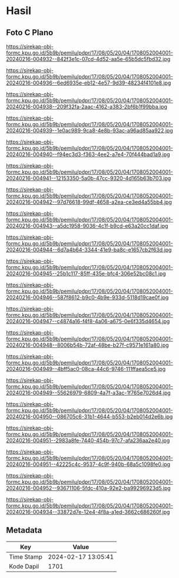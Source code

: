 # Hasil

## Foto C Plano

https://sirekap-obj-formc.kpu.go.id/5b9b/pemilu/pdpr/17/08/05/20/04/1708052004001-20240216-004932--842f3e1c-07cd-4d52-aa5e-65b5dc5fbd32.jpg

https://sirekap-obj-formc.kpu.go.id/5b9b/pemilu/pdpr/17/08/05/20/04/1708052004001-20240216-004936--6ed6935e-eb12-4e57-9d39-48234f4101e8.jpg

https://sirekap-obj-formc.kpu.go.id/5b9b/pemilu/pdpr/17/08/05/20/04/1708052004001-20240216-004938--209f32fa-2aac-4162-a383-2bf6b1f99bba.jpg

https://sirekap-obj-formc.kpu.go.id/5b9b/pemilu/pdpr/17/08/05/20/04/1708052004001-20240216-004939--1e0ac989-9ca8-4e8b-93ac-a96ad85aa922.jpg

https://sirekap-obj-formc.kpu.go.id/5b9b/pemilu/pdpr/17/08/05/20/04/1708052004001-20240216-004940--f94ec3d3-f363-4ee2-a7e4-70f444bad1a9.jpg

https://sirekap-obj-formc.kpu.go.id/5b9b/pemilu/pdpr/17/08/05/20/04/1708052004001-20240216-004941--12153350-5a0b-47cc-9320-4d165b63b703.jpg

https://sirekap-obj-formc.kpu.go.id/5b9b/pemilu/pdpr/17/08/05/20/04/1708052004001-20240216-004942--97d76618-99df-4658-a2ea-ce3ed4a55bb4.jpg

https://sirekap-obj-formc.kpu.go.id/5b9b/pemilu/pdpr/17/08/05/20/04/1708052004001-20240216-004943--a5dc1958-9036-4c1f-b9cd-e63a20cc1daf.jpg

https://sirekap-obj-formc.kpu.go.id/5b9b/pemilu/pdpr/17/08/05/20/04/1708052004001-20240216-004944--6d7a4b64-3344-41e9-ba8c-e1657cb2f63d.jpg

https://sirekap-obj-formc.kpu.go.id/5b9b/pemilu/pdpr/17/08/05/20/04/1708052004001-20240216-004945--25b1c117-85ff-435e-bfc4-306e52bc08c1.jpg

https://sirekap-obj-formc.kpu.go.id/5b9b/pemilu/pdpr/17/08/05/20/04/1708052004001-20240216-004946--587f8612-b9c0-4b9e-933d-5118d19cae0f.jpg

https://sirekap-obj-formc.kpu.go.id/5b9b/pemilu/pdpr/17/08/05/20/04/1708052004001-20240216-004947--c4874a16-f4f8-4a06-a675-0e6f335d4654.jpg

https://sirekap-obj-formc.kpu.go.id/5b9b/pemilu/pdpr/17/08/05/20/04/1708052004001-20240216-004948--8006b54b-72af-48be-b27f-c9571e161a80.jpg

https://sirekap-obj-formc.kpu.go.id/5b9b/pemilu/pdpr/17/08/05/20/04/1708052004001-20240216-004949--4bff5ac0-08ca-44c6-9746-111ffaea5ce5.jpg

https://sirekap-obj-formc.kpu.go.id/5b9b/pemilu/pdpr/17/08/05/20/04/1708052004001-20240216-004949--55626979-6809-4a7f-a3ac-1f765e7026d4.jpg

https://sirekap-obj-formc.kpu.go.id/5b9b/pemilu/pdpr/17/08/05/20/04/1708052004001-20240216-004950--086705c6-31b1-4644-b553-b2eb014d2e6b.jpg

https://sirekap-obj-formc.kpu.go.id/5b9b/pemilu/pdpr/17/08/05/20/04/1708052004001-20240216-004951--2983a8fe-7440-454b-97c7-afa236aa2e40.jpg

https://sirekap-obj-formc.kpu.go.id/5b9b/pemilu/pdpr/17/08/05/20/04/1708052004001-20240216-004951--42225c4c-9537-4c9f-940b-68a5c1098fe0.jpg

https://sirekap-obj-formc.kpu.go.id/5b9b/pemilu/pdpr/17/08/05/20/04/1708052004001-20240216-004952--93671106-5fdc-410a-92e2-ba99296923d5.jpg

https://sirekap-obj-formc.kpu.go.id/5b9b/pemilu/pdpr/17/08/05/20/04/1708052004001-20240216-004934--33872d7e-12e4-4f8a-a1ed-3662c686260f.jpg


## Metadata

| Key        | Value               |
| ---------- | ------------------- |
| Time Stamp | 2024-02-17 13:05:41 |
| Kode Dapil | 1701                |



